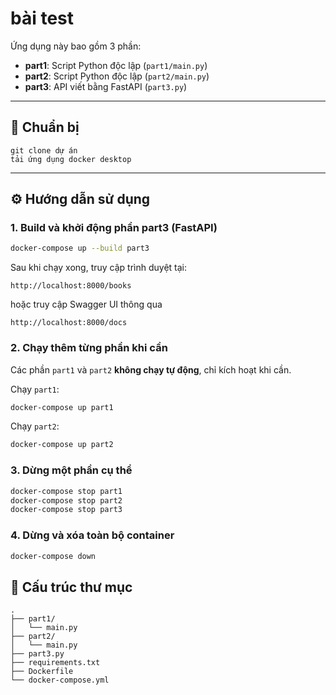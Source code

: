 # bài test

Ứng dụng này bao gồm 3 phần:
- **part1**: Script Python độc lập (`part1/main.py`)
- **part2**: Script Python độc lập (`part2/main.py`) 
- **part3**: API viết bằng FastAPI (`part3.py`)

---

## 🚀 Chuẩn bị
```
git clone dự án 
tải ứng dụng docker desktop
```
---

## ⚙️ Hướng dẫn sử dụng

### 1. Build và khởi động phần part3 (FastAPI)
```bash
docker-compose up --build part3
```

Sau khi chạy xong, truy cập trình duyệt tại:
```
http://localhost:8000/books
```
hoặc truy cập Swagger UI thông qua
```
http://localhost:8000/docs
```

### 2. Chạy thêm từng phần khi cần
Các phần `part1` và `part2` **không chạy tự động**, chỉ kích hoạt khi cần.

Chạy `part1`:
```bash
docker-compose up part1
```

Chạy `part2`:
```bash
docker-compose up part2
```

### 3. Dừng một phần cụ thể
```bash
docker-compose stop part1
docker-compose stop part2
docker-compose stop part3
```

### 4. Dừng và xóa toàn bộ container
```bash
docker-compose down
```

## 📁 Cấu trúc thư mục
```
.
├── part1/
│   └── main.py
├── part2/
│   └── main.py
├── part3.py
├── requirements.txt
├── Dockerfile
└── docker-compose.yml
```
